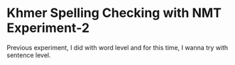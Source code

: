 # Khmer Spelling Checking with NMT Experiment-2

Previous experiment, I did with word level and for this time, I wanna try with sentence level.  

